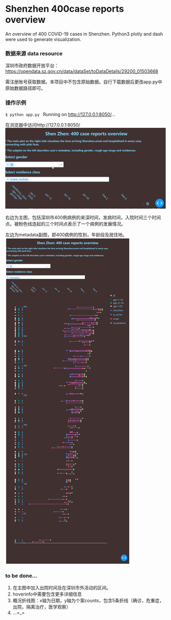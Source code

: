 # Shenzhen 400case reports overview
An overview of 400 COVID-19 cases in Shenzhen. Python3 plotly and dash were used to generate visualization.

### 数据来源 data resource
深圳市政府数据开放平台：
https://opendata.sz.gov.cn/data/dataSet/toDataDetails/29200_01503668

需注册账号获取数据。本项目中不包含原始数据。自行下载数据后更改app.py中原始数据路径即可。

### 操作示例
`$ python app.py `
Running on http://127.0.0.1:8050/...

在浏览器中访问http://127.0.0.1:8050/
![](https://github.com/CS0000/shenzhen_400case_reports_overview/blob/master/demo_result/20200220_2.gif)

右边为主图，包括深圳市400例病例的来深时间，发病时间，入院时间三个时间点。被粉色线连起的三个时间点表示了一个病例的发展情况。

左边为metadata副图，即400病例的性别，年龄段及居住地。
![](https://github.com/CS0000/shenzhen_400case_reports_overview/blob/master/demo_result/20200222_demo.png)

### to be done...
1. 在主图中加入出院时间及在深圳市外活动的区间。
2. hoverinfo中需要包含更多详细信息
3. 概况折线图：x轴为日期，y轴为个案counts，包含5条折线（确诊，危重症，出院，隔离治疗，医学观察）
4. ...=_=